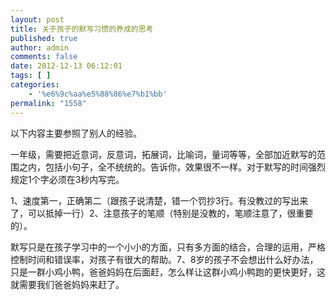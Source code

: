 ```yaml
---
layout: post
title: 关于孩子的默写习惯的养成的思考
published: true
author: admin
comments: false
date: 2012-12-13 06:12:01
tags: [ ]
categories:
    - '%e6%9c%aa%e5%88%86%e7%b1%bb'
permalink: "1558"
---
```

以下内容主要参照了别人的经验。

一年级，需要把近意词，反意词，拓展词，比喻词，量词等等，全部加近默写的范围之内，包括小句子，全不统统的。告诉你，效果很不一样。对于默写的时间强烈规定1个字必须在3秒内写完。

1、速度第一，正确第二（跟孩子说清楚，错一个罚抄3行。有没教过的写出来了，可以抵掉一行）2、注意孩子的笔顺（特别是没教的，笔顺注意了，很重要的）。
  
默写只是在孩子学习中的一个小小的方面，只有多方面的结合，合理的运用，严格控制时间和错误率，对孩子有很大的帮助。7、8岁的孩子不会想出什么好办法，只是一群小鸡小鸭，爸爸妈妈在后面赶，怎么样让这群小鸡小鸭跑的更快更好，这就需要我们爸爸妈妈来赶了。